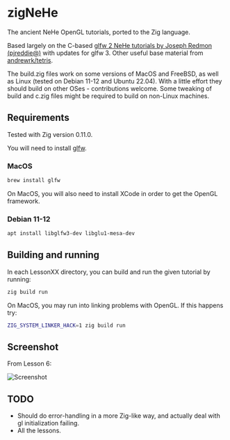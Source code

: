 # zigNeHe

The ancient NeHe OpenGL tutorials, ported to the Zig language.

Based largely on the C-based [glfw 2 NeHe tutorials by Joseph Redmon (pjreddie@)](https://github.com/pjreddie/NeHe-Tutorials-Using-GLFW) with updates for glfw 3. Other useful base material from [andrewrk/tetris](https://github.com/andrewrk/tetris).

The build.zig files work on some versions of MacOS and FreeBSD, as well as Linux (tested on Debian 11-12 and Ubuntu 22.04). With a little effort they should build on other OSes - contributions welcome. Some tweaking of build and c.zig files might be required to build on non-Linux machines.

## Requirements

Tested with Zig version 0.11.0.

You will need to install [glfw](https://www.glfw.org/).

### MacOS

```sh
brew install glfw
```

On MacOS, you will also need to install XCode in order to get the OpenGL framework.

### Debian 11-12

```sh
apt install libglfw3-dev libglu1-mesa-dev
```

## Building and running

In each LessonXX directory, you can build and run the given tutorial by running:

```sh
zig build run
```

On MacOS, you may run into linking problems with OpenGL. If this happens try:

```sh
ZIG_SYSTEM_LINKER_HACK=1 zig build run
```

## Screenshot

From Lesson 6:

![Screenshot](zigNeHe.png)

## TODO

* Should do error-handling in a more Zig-like way, and actually deal with gl initialization failing.
* All the lessons.
